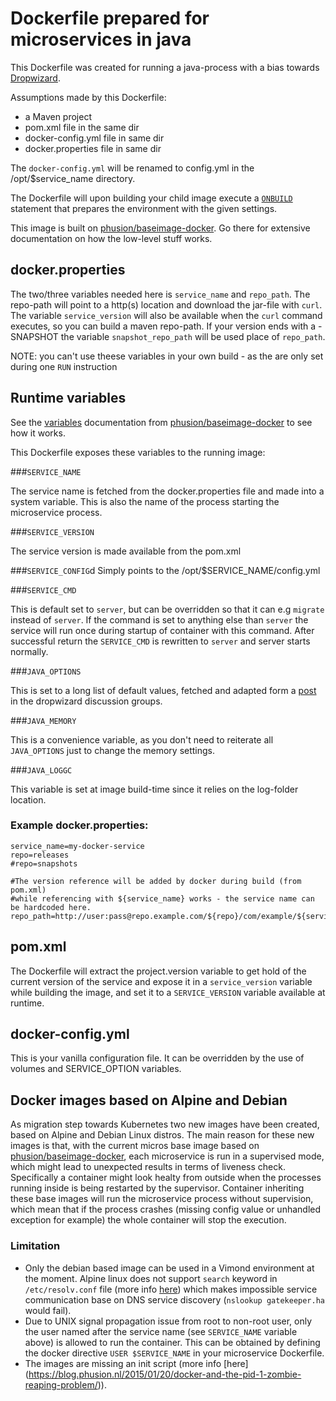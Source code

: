 # Dockerfile prepared for microservices in java

This Dockerfile was created for running a java-process with a bias towards [Dropwizard](http://dropwizard.io).

Assumptions made by this Dockerfile:
* a Maven project
* pom.xml file in the same dir
* docker-config.yml file in same dir
* docker.properties file in same dir

The ```docker-config.yml``` will be renamed to config.yml in the /opt/$service_name directory.

The Dockerfile will upon building your child image execute a [```ONBUILD```](https://docs.docker.com/reference/builder/#onbuild)
 statement that prepares the environment with the given settings.

This image is built on [phusion/baseimage-docker](https://github.com/phusion/baseimage-docker). Go there for extensive
documentation on how the low-level stuff works.

## docker.properties
The two/three variables needed here is ```service_name``` and ```repo_path```. 
The repo-path will point to a http(s) location
and download the jar-file with ```curl```. 
The variable ```service_version``` will also be available when the ```curl```
command executes, so you can build a maven repo-path.
If your version ends with a -SNAPSHOT the variable ```snapshot_repo_path``` will be used place of ```repo_path```.


NOTE: you can't use theese variables in your own build - as the are only set during one ```RUN``` instruction

##  Runtime variables
See the [variables](https://github.com/phusion/baseimage-docker#environment_variables) documentation from
[phusion/baseimage-docker](https://github.com/phusion/baseimage-docker) to see how it works.

This Dockerfile exposes these variables to the running image:

###```SERVICE_NAME```

The service name is fetched from the docker.properties file and made into a system variable. This is also the name of the process starting the microservice process.


###```SERVICE_VERSION```

The service version is made available from the pom.xml



###```SERVICE_CONFIG```d
Simply points to the /opt/$SERVICE_NAME/config.yml

###```SERVICE_CMD```

This is default set to ```server```, but can be overridden so that it can e.g ```migrate``` instead of ```server```. If the command is set to anything else than ```server``` the service will run once during startup of container with this command. After successful return the ```SERVICE_CMD``` is rewritten to ```server``` and server starts normally.




###```JAVA_OPTIONS```

This is set to a long list of default values, fetched and adapted form a
[post](https://groups.google.com/d/msg/dropwizard-user/PPgqS2ZHeFg/OoSq0yWMBwAJ) in the dropwizard discussion groups.


###```JAVA_MEMORY```

This is a convenience variable, as you don't need to reiterate all ```JAVA_OPTIONS``` just to change the memory settings.


###```JAVA_LOGGC```

This variable is set at image build-time since it relies on the log-folder location.



### Example docker.properties:
```
service_name=my-docker-service
repo=releases
#repo=snapshots

#The version reference will be added by docker during build (from pom.xml)
#while referencing with ${service_name} works - the service name can be hardcoded here.
repo_path=http://user:pass@repo.example.com/${repo}/com/example/${service_name}/${version}/${service_name}-${version}.jar

```

## pom.xml
The Dockerfile will extract the project.version variable to get hold of the current version of the service and expose it
in a ```service_version``` variable while building the image, and set it to a ```SERVICE_VERSION``` variable available
at runtime.

## docker-config.yml

This is your vanilla configuration file. It can be overridden by the use of volumes and SERVICE_OPTION variables.

## Docker images based on Alpine and Debian
As migration step towards Kubernetes two new images have been created, based on Alpine and Debian Linux distros. The main reason for these new images is that, with the current micros base image based on [phusion/baseimage-docker](https://github.com/phusion/baseimage-docker), each microservice is run in a supervised mode, which might lead to unexpected results in terms of liveness check. Specifically a container might look healty from outside when the processes running inside is being restarted by the supervisor.
Container inheriting these base images will run the microservice process without supervision, which mean that if the process crashes (missing config value or unhandled exception for example) the whole container will stop the execution. 
### Limitation
* Only the debian based image can be used in a Vimond environment at the moment. Alpine linux does not support ```search``` keyword in ```/etc/resolv.conf``` file (more info [here](https://github.com/gliderlabs/docker-alpine/issues/8)) which makes impossible service communication base on DNS service discovery (```nslookup gatekeeper.ha``` would fail).
* Due to UNIX signal propagation issue from root to non-root user, only the user named after the service name (see ```SERVICE_NAME``` variable above) is allowed to run the container. This can be obtained by defining the docker directive ```USER $SERVICE_NAME``` in your microservice Dockerfile.
* The images are missing an init script (more info [here] (https://blog.phusion.nl/2015/01/20/docker-and-the-pid-1-zombie-reaping-problem/)).
